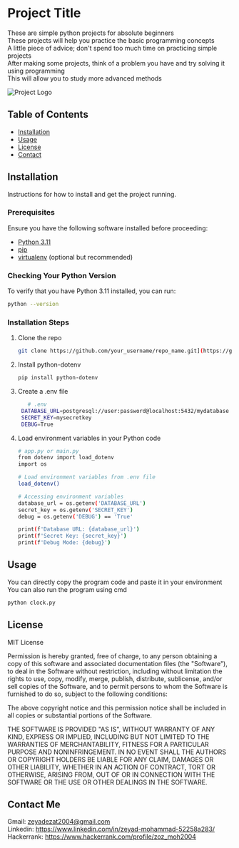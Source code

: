 # Project Title

These are simple python projects for absolute beginners <br>
These projects will help you practice the basic programming concepts<br>
A little piece of advice; don't spend too much time on practicing simple projects<br>
After making some projects, think of a problem you have and try solving it using programming<br>
This will allow you to study more advanced methods

![Project Logo](path/to/logo.png)

## Table of Contents

- [Installation](#installation)
- [Usage](#usage)
- [License](#license)
- [Contact](#contact)

## Installation

Instructions for how to install and get the project running.

### Prerequisites

Ensure you have the following software installed before proceeding:

- [Python 3.11](https://www.python.org/downloads/release/python-3110/)
- [pip](https://pip.pypa.io/en/stable/installation/)
- [virtualenv](https://virtualenv.pypa.io/en/latest/installation.html) (optional but recommended)

### Checking Your Python Version

To verify that you have Python 3.11 installed, you can run:

```sh
python --version
```

### Installation Steps

1. Clone the repo
    ```sh
    git clone https://github.com/your_username/repo_name.git](https://github.com/ZeyadMohamad/Simple-Python-projects.git
    ```
2. Install python-dotenv
    ```sh
   pip install python-dotenv
    ```
3. Create a .env file
   ```sh
      # .env
    DATABASE_URL=postgresql://user:password@localhost:5432/mydatabase
    SECRET_KEY=mysecretkey
    DEBUG=True
    ```
4. Load environment variables in your Python code
    ```sh
    # app.py or main.py
    from dotenv import load_dotenv
    import os
    
    # Load environment variables from .env file
    load_dotenv()
    
    # Accessing environment variables
    database_url = os.getenv('DATABASE_URL')
    secret_key = os.getenv('SECRET_KEY')
    debug = os.getenv('DEBUG') == 'True'
    
    print(f'Database URL: {database_url}')
    print(f'Secret Key: {secret_key}')
    print(f'Debug Mode: {debug}')

    ```
## Usage
You can directly copy the program code and paste it in your environment <br>
You can also run the program using cmd
```sh
python clock.py
```

## License
MIT License

Permission is hereby granted, free of charge, to any person obtaining a copy
of this software and associated documentation files (the "Software"), to deal
in the Software without restriction, including without limitation the rights
to use, copy, modify, merge, publish, distribute, sublicense, and/or sell
copies of the Software, and to permit persons to whom the Software is
furnished to do so, subject to the following conditions:

The above copyright notice and this permission notice shall be included in all
copies or substantial portions of the Software.

THE SOFTWARE IS PROVIDED "AS IS", WITHOUT WARRANTY OF ANY KIND, EXPRESS OR
IMPLIED, INCLUDING BUT NOT LIMITED TO THE WARRANTIES OF MERCHANTABILITY,
FITNESS FOR A PARTICULAR PURPOSE AND NONINFRINGEMENT. IN NO EVENT SHALL THE
AUTHORS OR COPYRIGHT HOLDERS BE LIABLE FOR ANY CLAIM, DAMAGES OR OTHER
LIABILITY, WHETHER IN AN ACTION OF CONTRACT, TORT OR OTHERWISE, ARISING FROM,
OUT OF OR IN CONNECTION WITH THE SOFTWARE OR THE USE OR OTHER DEALINGS IN THE
SOFTWARE.

## Contact Me
Gmail: zeyadezat2004@gmail.com <br>
Linkedin: https://www.linkedin.com/in/zeyad-mohammad-52258a283/ <br>
Hackerrank: https://www.hackerrank.com/profile/zoz_moh2004
